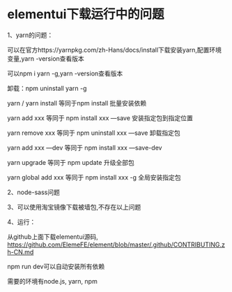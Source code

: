 # elementui下载运行中的问题

1、yarn的问题：

   可以在官方https://yarnpkg.com/zh-Hans/docs/install下载安装yarn,配置环境变量,yarn -version查看版本
   
   可以npm i yarn -g,yarn -version查看版本
   
   卸载：npm uninstall yarn -g
   
   yarn / yarn install 等同于npm install 批量安装依赖
   
   yarn add xxx 等同于 npm install xxx —save 安装指定包到指定位置
   
   yarn remove xxx 等同于 npm uninstall xxx —save 卸载指定包
   
   yarn add xxx —dev 等同于 npm install xxx —save-dev
   
   yarn upgrade 等同于 npm update 升级全部包
   
   yarn global add xxx 等同于 npm install xxx -g 全局安装指定包
   
2、node-sass问题

3、可以使用淘宝镜像下载被墙包,不存在以上问题

4、运行：

   从github上面下载elementui源码,  https://github.com/ElemeFE/element/blob/master/.github/CONTRIBUTING.zh-CN.md
   
   npm run dev可以自动安装所有依赖
   
   需要的环境有node.js, yarn, npm
   

